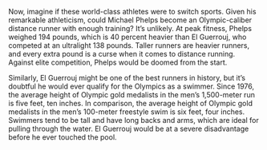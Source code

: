 Now, imagine if these world-class athletes were to switch sports.
Given his remarkable athleticism, could Michael Phelps become an
Olympic-caliber distance runner with enough training? It’s unlikely.
At peak fitness, Phelps weighed 194 pounds, which is 40 percent
heavier than El Guerrouj, who competed at an ultralight 138 pounds.
Taller runners are heavier runners, and every extra pound is a curse
when it comes to distance running. Against elite competition, Phelps
would be doomed from the start.

Similarly, El Guerrouj might be one of the best runners in history,
but it’s doubtful he would ever qualify for the Olympics as a swimmer.
Since 1976, the average height of Olympic gold medalists in the men’s
1,500-meter run is five feet, ten inches. In comparison, the average
height of Olympic gold medalists in the men’s 100-meter freestyle
swim is six feet, four inches. Swimmers tend to be tall and have long
backs and arms, which are ideal for pulling through the water. El
Guerrouj would be at a severe disadvantage before he ever touched the
pool.